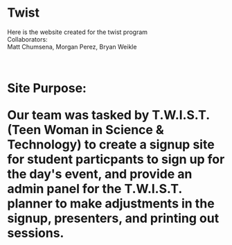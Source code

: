 # Twist
Here is the website created for the twist program 
<br> Collaborators:
<br> Matt Chumsena, Morgan Perez, Bryan Weikle




<br><h1>Site Purpose:
  
  <p> Our team was tasked by T.W.I.S.T. (Teen Woman in Science & Technology) to create a signup site for student particpants to sign up for the day's event, and provide an admin panel for the T.W.I.S.T. planner to make adjustments in the signup, presenters, and printing out sessions.
